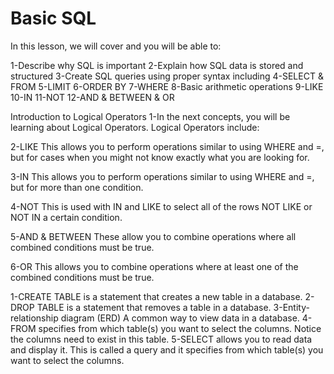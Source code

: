 # Basic SQL
In this lesson, we will cover and you will be able to:

1-Describe why SQL is important
2-Explain how SQL data is stored and structured
3-Create SQL queries using proper syntax including
4-SELECT & FROM
5-LIMIT
6-ORDER BY
7-WHERE
8-Basic arithmetic operations
9-LIKE
10-IN
11-NOT
12-AND & BETWEEN & OR



Introduction to Logical Operators
1-In the next concepts, you will be learning about Logical Operators. Logical Operators include:

2-LIKE This allows you to perform operations similar to using WHERE and =, but for cases when you might not know exactly what you are looking for.

3-IN This allows you to perform operations similar to using WHERE and =, but for more than one condition.

4-NOT This is used with IN and LIKE to select all of the rows NOT LIKE or NOT IN a certain condition.

5-AND & BETWEEN These allow you to combine operations where all combined conditions must be true.

6-OR This allows you to combine operations where at least one of the combined conditions must be true.


1-CREATE TABLE	is a statement that creates a new table in a database.
2-DROP TABLE	is a statement that removes a table in a database.
3-Entity-relationship diagram (ERD)	A common way to view data in a database.
4-FROM	specifies from which table(s) you want to select the columns. Notice the columns need to exist in this table.
5-SELECT	allows you to read data and display it. This is called a query and it specifies from which table(s) you want to select the columns.
